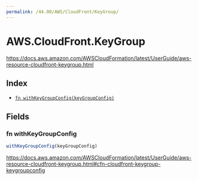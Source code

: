 ```yaml
---
permalink: /44.00/AWS/CloudFront/KeyGroup/
---
```


# AWS.CloudFront.KeyGroup

https://docs.aws.amazon.com/AWSCloudFormation/latest/UserGuide/aws-resource-cloudfront-keygroup.html

## Index

* [`fn withKeyGroupConfig(keyGroupConfig)`](#fn-withkeygroupconfig)

## Fields

### fn withKeyGroupConfig

```ts
withKeyGroupConfig(keyGroupConfig)
```

https://docs.aws.amazon.com/AWSCloudFormation/latest/UserGuide/aws-resource-cloudfront-keygroup.html#cfn-cloudfront-keygroup-keygroupconfig